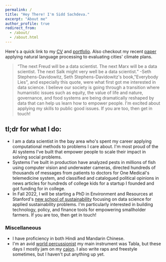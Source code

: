 ```yaml
---
permalink: /
title: "Hey There! I'm Sidd Sachdeva."
excerpt: "About me"
author_profile: true
redirect_from: 
  - /about/
  - /about.html
---
```


Here's a quick link to my [CV](https://siddsach.github.io/files/cv.pdf) and [portfolio](https://siddsach.github.io/files/portfolio.pdf). Also checkout my recent [paper](https://arxiv.org/abs/2112.11207) applying natural language processing to evaluating cities' climate plans. 

> “The next Freud will be a data scientist. The next Marx will be a data scientist. The next Salk might very well be a data scientist.” -Seth Stephens-Davidowitz, 
Seth Stephens-Davidowitz's book,"Everybody Lies", and especially this quote, were what first got me interested in data science. I believe our society is going through a transition where humanistic issues such as equity, the value of life and nature, governance, and food systems are being dramatically reshaped by data that can help us learn how to empower people. I'm excited about applying my skills to public good issues. If you are too, then get in touch! 

## tl;dr for what I do:

* I am a data scientist in the bay area who's spent my career applying computational methods to problems I care about. I'm most proud of the AI systems I've built that empower people to scale their impact in solving social problems. 
* Systems I've built in production have analyzed pests in millions of fish using computer vision and underwater cameras, directed hundreds of thousands of messages from patients to doctors for One Medical's telemedicine system, and classified and catalogued political opinions in news articles for hundreds of college kids for a startup I founded and got funding for in college. 
* In Fall 2022, I will be starting a PhD in Environment and Resources at Stanford's [new school of sustainability](https://news.stanford.edu/2020/05/21/school-focused-climate-sustainability-will-amplify-stanfords-impact/) focusing on data science for applied sustainability problems.  I'm particularly interested in building technology, policy, and finance tools for empowering smallholder farmers. If you are too, then get in touch!


### Miscellaneous
* I have proficiency in both Hindi and Mandarin Chinese. 
* I'm an avid [world percussionist](https://youtu.be/qy-hhns3zlY?t=2919) my main instrument was Tabla, but these days I mostly jam on my [cajon](https://www.instagram.com/p/BKGypxdB_be/?taken-by=sid2968). I also write raps and freestyle sometimes, but I haven't put anything up yet.
